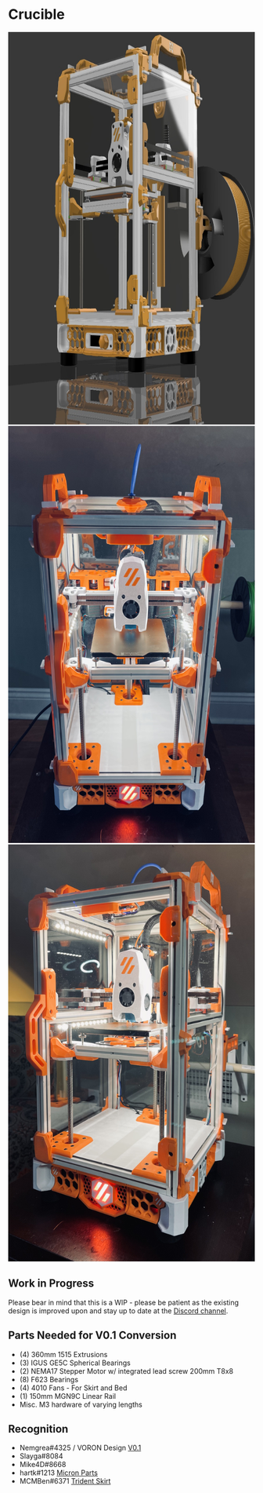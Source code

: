 # Crucible 

<img src="images/39AACB69-7EE5-40F5-BEBB-ACBA2BDBE145.jpeg" width="800" height="800">
<img src="images/5D5C15D4-5C5B-44C7-AC00-2AAD4BF1DE03.jpeg" width="600" height="850">
<img src="images/5DB0F848-9E6B-4D25-B1EE-E583A8C76F0B.jpeg" width="550" height="850">

## Work in Progress

Please bear in mind that this is a WIP - please be patient as the existing design is improved upon and stay up to date at the [Discord channel](https://discord.gg/UQzPxNhA92).

## Parts Needed for V0.1 Conversion
* (4) 360mm 1515 Extrusions
* (3) IGUS GE5C Spherical Bearings
* (2) NEMA17 Stepper Motor w/ integrated lead screw 200mm T8x8
* (8) F623 Bearings
* (4) 4010 Fans - For Skirt and Bed
* (1) 150mm MGN9C Linear Rail
* Misc. M3 hardware of varying lengths


## Recognition
* Nemgrea#4325 / VORON Design [V0.1](https://vorondesign.com/voron0.1)
* Slayga#8084
* Mike4D#8668
* hartk#1213 [Micron Parts](https://github.com/hartk1213/Micron)
* MCMBen#6371  [Trident Skirt](https://github.com/Fleafa/VoronUsers/tree/V0.1-Trident-skirt/printer_mods/MCMBen/Voron0_Trident_Skirt) 
